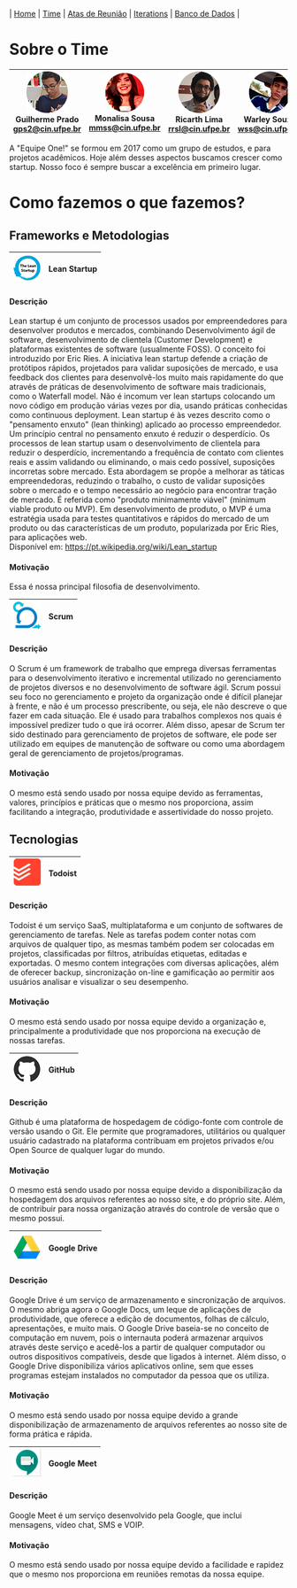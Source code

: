 | [Home](https://github.com/ricarthlima/eo-project-es) | [Time](https://github.com/ricarthlima/eo-project-es/blob/master/pages/time.md) | [Atas de Reunião](https://github.com/ricarthlima/eo-project-es/tree/master/atas_reuniao) | [Iterations](https://github.com/ricarthlima/eo-project-es/tree/master/iterations_output)  | [Banco de Dados](https://github.com/ricarthlima/eo-project-es#4-banco-de-dados) |

# Sobre o Time
|![Guilherme](https://raw.githubusercontent.com/ricarthlima/eo-project-es/master/pages/images/gps2.png) <br>Guilherme Prado<br><gps2@cin.ufpe.br>| ![Monalisa](https://raw.githubusercontent.com/ricarthlima/eo-project-es/master/pages/images/mmss.png) <br>Monalisa Sousa<br><mmss@cin.ufpe.br>|![Ricarth](https://raw.githubusercontent.com/ricarthlima/eo-project-es/master/pages/images/rrsl.png) <br>Ricarth Lima<br><rrsl@cin.ufpe.br>|![Warley](https://raw.githubusercontent.com/ricarthlima/eo-project-es/master/pages/images/wss.png) <br>Warley Souza<br><wss@cin.ufpe.br>
|-|-|-|-|

A "Equipe One!" se formou em 2017 como um grupo de estudos, e para projetos acadêmicos. Hoje além desses aspectos buscamos crescer como startup. Nosso foco é sempre buscar a excelência em primeiro lugar.

# Como fazemos o que fazemos?

## Frameworks e Metodologias

|![Lean](https://raw.githubusercontent.com/ricarthlima/eo-project-es/master/pages/images/lean.png)|**Lean Startup**|
|-|-|
#### Descrição
Lean startup é um conjunto de processos usados por empreendedores para desenvolver produtos e mercados, combinando Desenvolvimento ágil de software, desenvolvimento de clientela (Customer Development) e plataformas existentes de software (usualmente FOSS). O conceito foi introduzido por Eric Ries.
A iniciativa lean startup defende a criação de protótipos rápidos, projetados para validar suposições de mercado, e usa feedback dos clientes para desenvolvê-los muito mais rapidamente do que através de práticas de desenvolvimento de software mais tradicionais, como o Waterfall model. Não é incomum ver lean startups colocando um novo código em produção várias vezes por dia, usando práticas conhecidas como continuous deployment.
Lean startup é às vezes descrito como o "pensamento enxuto" (lean thinking) aplicado ao processo empreendedor. Um princípio central no pensamento enxuto é reduzir o desperdício. Os processos de lean startup usam o desenvolvimento de clientela para reduzir o desperdício, incrementando a frequência de contato com clientes reais e assim validando ou eliminando, o mais cedo possível, suposições incorretas sobre mercado. Esta abordagem se propõe a melhorar as táticas empreendedoras, reduzindo o trabalho, o custo de validar suposições sobre o mercado e o tempo necessário ao negócio para encontrar tração de mercado. É referida como "produto minimamente viável" (minimum viable produto ou MVP).
Em desenvolvimento de produto, o MVP é uma estratégia usada para testes quantitativos e rápidos do mercado de um produto ou das características de um produto, popularizada por Eric Ries, para aplicações web.  
Disponível em: https://pt.wikipedia.org/wiki/Lean_startup
#### Motivação
Essa é nossa principal filosofia de desenvolvimento.

|![Scrum](https://raw.githubusercontent.com/ricarthlima/eo-project-es/master/pages/images/scrum.png)|**Scrum**|
|-|-|
#### Descrição
O Scrum é um framework de trabalho que emprega diversas ferramentas para o desenvolvimento iterativo e incremental utilizado no gerenciamento de projetos diversos e no desenvolvimento de software ágil. Scrum possui seu foco no gerenciamento e projeto da organização onde é difícil planejar à frente, e não é um processo prescribente, ou seja, ele não descreve o que fazer em cada situação. Ele é usado para trabalhos complexos nos quais é impossível predizer tudo o que irá ocorrer. Além disso, apesar de Scrum ter sido destinado para gerenciamento de projetos de software, ele pode ser utilizado em equipes de manutenção de software ou como uma abordagem geral de gerenciamento de projetos/programas.  
#### Motivação
O mesmo está sendo usado por nossa equipe devido as ferramentas, valores, princípios e  práticas que o mesmo nos proporciona, assim facilitando a integração, produtividade e assertividade do nosso projeto.

## Tecnologias

|![Todoist](https://raw.githubusercontent.com/ricarthlima/eo-project-es/master/pages/images/todoist.png)|**Todoist**|
|-|-|
#### Descrição
Todoist é um serviço SaaS, multiplataforma e um conjunto de softwares de gerenciamento de tarefas. Nele as tarefas podem conter notas com arquivos de qualquer tipo, as mesmas também podem ser colocadas em projetos, classificadas por filtros, atribuídas etiquetas, editadas e exportadas.
O mesmo contem integrações com diversas aplicações, além de oferecer backup, sincronização on-line e gamificação ao permitir aos usuários analisar e visualizar o seu desempenho. 	
#### Motivação
O mesmo está sendo usado por nossa equipe devido a organização e, principalmente a produtividade que nos proporciona na execução de nossas tarefas.

|![GitHub](https://raw.githubusercontent.com/ricarthlima/eo-project-es/master/pages/images/github.png)|**GitHub**|
|-|-|
#### Descrição
Github é uma plataforma de hospedagem de código-fonte com controle de versão usando o Git. Ele permite que programadores, utilitários ou qualquer usuário cadastrado na plataforma contribuam em projetos privados e/ou Open Source de qualquer lugar do mundo.
#### Motivação
O mesmo está sendo usado por nossa equipe devido a disponibilização da hospedagem dos arquivos referentes ao nosso site, e do próprio site. Além, de contribuir para nossa organização através do controle de versão que o mesmo possui.

|![Drive](https://raw.githubusercontent.com/ricarthlima/eo-project-es/master/pages/images/drive.png)|**Google Drive**|
|-|-|
#### Descrição
Google Drive é um serviço de armazenamento e sincronização de arquivos. O mesmo abriga agora o Google Docs, um leque de aplicações de produtividade, que oferece a edição de documentos, folhas de cálculo, apresentações, e muito mais. O Google Drive baseia-se no conceito de computação em nuvem, pois o internauta poderá armazenar arquivos através deste serviço e acedê-los a partir de qualquer computador ou outros dispositivos compatíveis, desde que ligados à internet. Além disso, o Google Drive disponibiliza vários aplicativos online, sem que esses programas estejam instalados no computador da pessoa que os utiliza.
#### Motivação
O mesmo está sendo usado por nossa equipe devido a grande disponibilização de armazenamento de arquivos referentes ao nosso site de forma prática e rápida.

|![Meet](https://raw.githubusercontent.com/ricarthlima/eo-project-es/master/pages/images/meet.png)|**Google Meet**|
|-|-|

#### Descrição
Google Meet é um serviço desenvolvido pela Google, que inclui mensagens, vídeo chat, SMS e VOIP.
#### Motivação
O mesmo está sendo usado por nossa equipe devido a facilidade e rapidez que o mesmo nos proporciona em reuniões remotas da nossa equipe.
